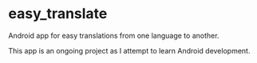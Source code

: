 # easy_translate
Android app for easy translations from one language to another.

This app is an ongoing project as I attempt to learn Android development.
